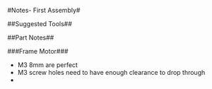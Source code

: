#Notes- First Assembly#

##Suggested Tools##

##Part Notes##

###Frame Motor###
* M3 8mm are perfect
* M3 screw holes need to have enough clearance to drop through
*

